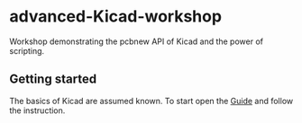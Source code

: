 # advanced-Kicad-workshop
Workshop demonstrating the pcbnew API of Kicad and the power of scripting.
## Getting started
The basics of Kicad are assumed known.
To start open the [Guide](Guide/README.md) and follow the instruction. 
